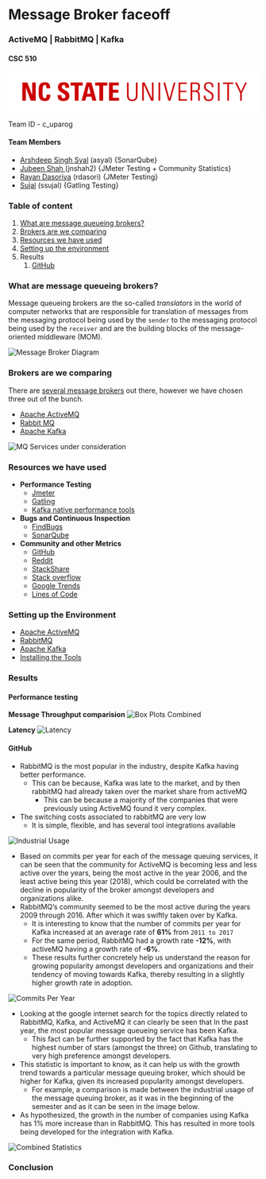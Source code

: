 # Message Broker faceoff
### ActiveMQ | RabbitMQ | Kafka

#### CSC 510
![NC State University](./98-Resources/10-NCSU-Logo.png)

Team ID - c_uparog

#### Team Members 
* [Arshdeep Singh Syal](https://github.com/ArshdeepSinghSyal) (asyal) {SonarQube}
* [Jubeen Shah ](https://github.com/jubeenshah)(jnshah2) {JMeter Testing + Community Statistics}
* [Rayan Dasoriya](https://github.com/rayandasoriya) (rdasori) {JMeter Testing}
* [Sujal](https://github.com/SujalAhrodia) (ssujal) {Gatling Testing}

### Table of content
1. [What are message queueing brokers?](https://github.com/rayandasoriya/MQTT_Analysis/tree/J#what-are-message-queueing-brokers)
2. [Brokers are we comparing](https://github.com/rayandasoriya/MQTT_Analysis/tree/J#brokers-are-we-comparing)
3. [Resources we have used](https://github.com/rayandasoriya/MQTT_Analysis/tree/J#resources-we-have-used)
4. [Setting up the environment](https://github.com/rayandasoriya/MQTT_Analysis/tree/J#setting-up-the-environment)
5. Results
	1. [GitHub](https://github.com/rayandasoriya/MQTT_Analysis/tree/J#github)

### What are message queueing brokers?

Message queueing brokers are the so-called *translators* in the world of computer networks that are responsible for translation of messages from the messaging protocol being used by the `sender` to the messaging protocol being used by the `receiver` and are the building blocks of the message-oriented middleware (MOM). 

![Message Broker Diagram](https://github.com/rayandasoriya/MQTT_Analysis/blob/J/98-Resources/11-MessageBroker.png)

### Brokers are we comparing

There are [several message brokers](https://en.wikipedia.org/wiki/Message_broker#List_of_message_broker_software) out there, however we have chosen three out of the bunch. 

* [Apache ActiveMQ](http://activemq.apache.org)
* [Rabbit MQ](http://www.rabbitmq.com)
* [Apache Kafka](https://kafka.apache.org)

![MQ Services under consideration](https://github.com/rayandasoriya/MQTT_Analysis/blob/J/98-Resources/09-MQ-Logos.jpeg)

### Resources we have used

* **Performance Testing**
	* [Jmeter](https://jmeter.apache.org)
	* [Gatling](https://gatling.io)
	* [Kafka native performance tools](https://github.com/kafka-dev/kafka/blob/master/bin/kafka-producer-perf-test.sh)
* **Bugs and Continuous Inspection**
	* [FindBugs](http://findbugs.sourceforge.net)
	* [SonarQube](https://www.sonarqube.org)
* **Community and other Metrics**
	* [GitHub](https://github.com)
	* [Reddit](https://www.reddit.com)
	* [StackShare](https://stackshare.io/)
	* [Stack overflow](https://stackoverflow.com)
	* [Google Trends](https://trends.google.com/trends/)
	* [Lines of Code](https://github.com/rayandasoriya/MQTT_Analysis/tree/J/02-GitHubStats/01-LinesOfCode)

### Setting up the Environment
* [Apache ActiveMQ](https://github.com/rayandasoriya/MQTT_Analysis/blob/J/00-ProjectInformation/01-Installation-apacheMQ.pdf)
* [RabbitMQ](https://github.com/rayandasoriya/MQTT_Analysis/blob/J/00-ProjectInformation/02-Installation-rabbitMQ.pdf)
* [Apache Kafka](https://github.com/rayandasoriya/MQTT_Analysis/blob/J/00-ProjectInformation/03-Installation-ApacheKafka.pdf)
* [Installing the Tools](https://github.com/rayandasoriya/MQTT_Analysis/blob/J/00-ProjectInformation/04-Installing-Tools.pdf)

### Results

#### Performance testing
**Message Throughput comparision**
![Box Plots Combined](https://github.com/rayandasoriya/MQTT_Analysis/blob/J/98-Resources/15-BoxPlotsCompiled-MessageBroker.png)

**Latency**
![Latency](https://github.com/rayandasoriya/MQTT_Analysis/blob/J/98-Resources/16-LatencyBroker.jpg)

#### GitHub

* RabbitMQ is the most popular in the industry, despite Kafka having better performance. 
	* This can be because, Kafka was late to the market, and by then rabbitMQ had already taken over the market share from activeMQ
		* This can be because a majority of the companies that were previously using ActiveMQ found it very complex. 
* The switching costs associated to rabbitMQ are very low
	* It is simple, flexible, and has several tool integrations available

![Industrial Usage](https://github.com/rayandasoriya/MQTT_Analysis/blob/J/98-Resources/01-IndustUse.jpg)

* Based on commits per year for each of the message queuing services, it can be seen that the community for ActiveMQ is becoming less and less active over the years, being the most active in the year 2006, and the least active being this year (2018), which could be correlated with the decline in popularity of the broker amongst developers and organizations alike.
* RabbitMQ’s community seemed to be the most active during the years 2009 through 2016. After which it was swiftly taken over by Kafka.
	* It is interesting to know that the number of commits per year for Kafka increased at an average rate of **61%** from `2011 to 2017`
	* For the same period, RabbitMQ had a growth rate **-12%**, with activeMQ having a growth rate of **-6%**.
	* These results further concretely help us understand the reason for growing popularity amongst developers and organizations and their tendency of moving towards Kafka, thereby resulting in a slightly higher growth rate in adoption.
	
![Commits Per Year](https://github.com/rayandasoriya/MQTT_Analysis/blob/J/98-Resources/05-Commit_year.jpg)

* Looking at the google internet search for the topics directly related to RabbitMQ, Kafka, and ActiveMQ it can clearly be seen that In the past year, the most popular message queueing service has been Kafka.
	* This fact can be further supported by the fact that Kafka has the highest number of stars (amongst the three) on Github, translating to very high preference amongst developers.
* This statistic is important to know, as it can help us with the growth trend towards a particular message queuing broker, which should be higher for Kafka, given its increased popularity amongst developers. 
	* For example, a comparison is made between the industrial usage of the message queuing broker, as it was in the beginning of the semester and as it can be seen in the image below.
* As hypothesized, the growth in the number of companies using Kafka has 1% more increase than in RabbitMQ. This has resulted in more tools being developed for the integration with Kafka.

![Combined Statistics](https://github.com/rayandasoriya/MQTT_Analysis/blob/J/98-Resources/08-CombinedDiagram-GIthub.jpeg)

### Conclusion

